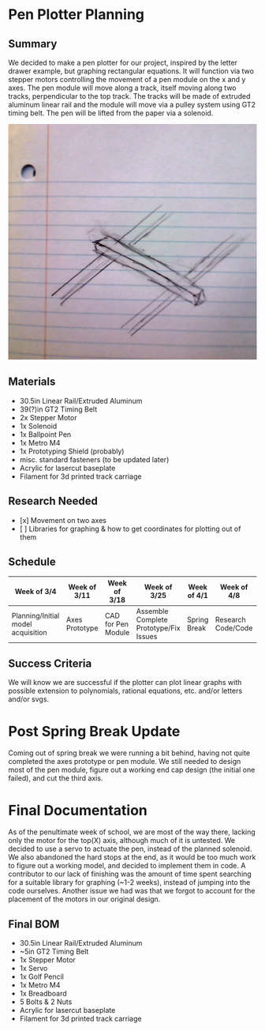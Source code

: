 <h1>Pen Plotter Planning</h1>
<h2>Summary</h2>
<p>We decided to make a pen plotter for our project, inspired by the letter drawer example, but graphing rectangular equations. It will function via two stepper motors controlling the movement of a pen module on the x and y axes. The pen module will move along a track, itself moving along two tracks, perpendicular to the top track. The tracks will be made of extruded aluminum linear rail and the module will move via a pulley system using GT2 timing belt. The pen will be lifted from the paper via a solenoid.</p>
<img src="media/axisSketch.jpg">
<h2>Materials</h2>
<ul>
  <li>30.5in Linear Rail/Extruded Aluminum</li>
  <li>39(?)in GT2 Timing Belt</li>
  <li>2x Stepper Motor</li>
  <li>1x Solenoid</li>
  <li>1x Ballpoint Pen</li>
  <li>1x Metro M4</li>
  <li>1x Prototyping Shield (probably)</li>
  <li>misc. standard fasteners (to be updated later)</li>
  <li>Acrylic for lasercut baseplate</li>
  <li>Filament for 3d printed track carriage</li>
</ul>
<h2>Research Needed</h2>
<ul>
  <li>[x] Movement on two axes</li>
  <li>[ ] Libraries for graphing & how to get coordinates for plotting out of them</li>
</ul>
<h2>Schedule</h2>
<table>
  <thead>
    <tr>
      <th scope="col">Week of 3/4</th>
      <th scope="col">Week of 3/11</th>
      <th scope="col">Week of 3/18</th>
      <th scope="col">Week of 3/25</th>
      <th scope="col">Week of 4/1</th>
      <th scope="col">Week of 4/8</th>
      <th scope="col">Week of 4/15</th>
      <th scope="col">Week of 4/22</th>
      <th scope="col">Week of 4/29</th>
      <th scope="col">Week of 5/6</th>
      <th scope="col">Week of 5/13</th>
      <th scope="col">Week of 5/20</th>
      <th scope="col">Week of 5/27</th>
      <th scope="col">Week of 6/3</th>
    </tr>
  </thead>
  <tbody>
    <tr>
      <td>Planning/Initial model acquisition</td>
      <td>Axes Prototype</td>
      <td>CAD for Pen Module</td>
      <td>Assemble Complete Prototype/Fix Issues</td>
      <td>Spring Break</td>
      <td>Research Code/Code</td>
      <td>Coding</td>
      <td>Finish Code?</td>
      <td>Integration/Work Out Issues</td>
      <td>Documentation</td>
      <td>Extensions/Fixing Issues</td>
      <td>Extensions/Fixing Issues</td>
      <td>Extensions/Fixing Issues</td>
      <td>Extensions/Fixing Issues</td>
    </tr>
  </tbody>
</table>
<h2>Success Criteria</h2>
<p>We will know we are successful if the plotter can plot linear graphs with possible extension to polynomials, rational equations, etc. and/or letters and/or svgs.</p>

<h1>Post Spring Break Update</h1>
<p>Coming out of spring break we were running a bit behind, having not quite completed the axes prototype or pen module. We still needed to design most of the pen module, figure out a working end cap design (the initial one failed), and cut the third axis.</p>

<h1>Final Documentation</h1>
<p>As of the penultimate week of school, we are most of the way there, lacking only the motor for the top(X) axis, although much of it is untested. We decided to use a servo to actuate the pen, instead of the planned solenoid. We also abandoned the hard stops at the end, as it would be too much work to figure out a working model, and decided to implement them in code. A contributor to our lack of finishing was the amount of time spent searching for a suitable library for graphing (~1-2 weeks), instead of jumping into the code ourselves. Another issue we had was that we forgot to account for the placement of the motors in our original design.</p>
<h2>Final BOM</h2>
<ul>
  <li>30.5in Linear Rail/Extruded Aluminum</li>
  <li>~5in GT2 Timing Belt</li>
  <li>1x Stepper Motor</li>
  <li>1x Servo</li>
  <li>1x Golf Pencil</li>
  <li>1x Metro M4</li>
  <li>1x Breadboard</li>
  <li>5 Bolts & 2 Nuts</li>
  <li>Acrylic for lasercut baseplate</li>
  <li>Filament for 3d printed track carriage</li>
</ul>
